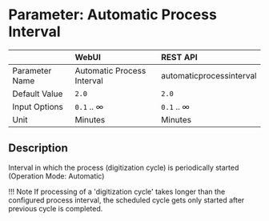 # Parameter: Automatic Process Interval

|                   | WebUI               | REST API
|:---               |:---                 |:----
| Parameter Name    | Automatic Process Interval | automaticprocessinterval
| Default Value     | `2.0`               | `2.0`
| Input Options     | `0.1` .. &infin;    | `0.1` .. &infin;
| Unit              | Minutes             | Minutes


## Description

Interval in which the process (digitization cycle) is periodically started (Operation Mode: Automatic)


!!! Note
    If processing of a 'digitization cycle' takes longer than the configured process interval, 
    the scheduled cycle gets only started after previous cycle is completed.
